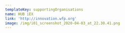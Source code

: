 ```yaml
---
templateKey: supportingOrganisations
name: HUB iEX
link: 'http://innovation.wfp.org'
image: /img/i01_screenshot_2020-04-03_at_22.30.41.png
---
```

